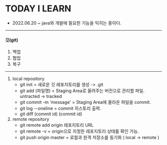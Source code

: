 # TODAY I LEARN

- 2022.06.20 ~ java와 개발에 필요한 기능을 익히는 중이다.

------

#### 깃(git)

1. 백업
2. 협업
3. 복구

------

1. local repository
   - git init = 새로운 깃 레포지토리를 생성 -> .git
   - git add (파일명) = Staging Area로 올려주는 버전으로 관리할 파일. untracted -> tracked
   - git commit -m 'message' = Staging Area에 올라온 파일을 commit.
   - git log --oneline = commit 히스토리 출력.
   - git diff (commit id) (commit id)
2. remote repository
   - git remote add origin 레포지토리 URL
   - git remote -v = origin으로 지정한 레포지토리 상태를 확인 가능.
   - git push origin master = 로컬과 원격 저장소를 동기화 ( local -> remote )


   